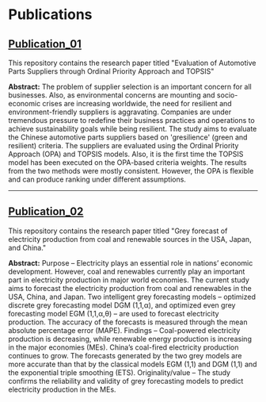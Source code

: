 # Publications

## [Publication_01](https://doi.org/10.52812/msbd.37)

This repository contains the research paper titled "Evaluation of Automotive Parts Suppliers through Ordinal Priority Approach and TOPSIS"

**Abstract:** The problem of supplier selection is an important concern for all businesses. Also, as environmental concerns are mounting and socio-economic crises are increasing worldwide, the need for resilient and environment-friendly suppliers is aggravating. Companies are under tremendous pressure to redefine their business practices and operations to achieve sustainability goals while being resilient. The study aims to evaluate the Chinese automotive parts suppliers based on 'gresilience' (green and resilient) criteria. The suppliers are evaluated using the Ordinal Priority Approach (OPA) and TOPSIS models. Also, it is the first time the TOPSIS model has been executed on the OPA-based criteria weights. The results from the two methods were mostly consistent. However, the OPA is flexible and can produce ranking under different assumptions.

---

## [Publication_02](https://doi.org/10.1108/GS-10-2022-0107)

This repository contains the research paper titled "Grey forecast of electricity production from coal and renewable sources in the USA, Japan, and China."

**Abstract:** Purpose – Electricity plays an essential role in nations’ economic development. However, coal and renewables currently play an important part in electricity production in major world economies. The current study aims to forecast the electricity production from coal and renewables in the USA, China, and Japan. Two intelligent grey forecasting models – optimized discrete grey forecasting model DGM (1,1,α), and optimized even grey forecasting model EGM (1,1,α,θ) – are used to forecast electricity production. The accuracy of the forecasts is measured through the mean absolute percentage error (MAPE). Findings – Coal-powered electricity production is decreasing, while renewable energy production is increasing in the major economies (MEs). China’s coal-fired electricity production continues to grow. The forecasts generated by the two grey models are more accurate than that by the classical models EGM (1,1) and DGM (1,1) and the exponential triple smoothing (ETS). Originality/value – The study confirms the reliability and validity of grey forecasting models to predict electricity production in the MEs.

